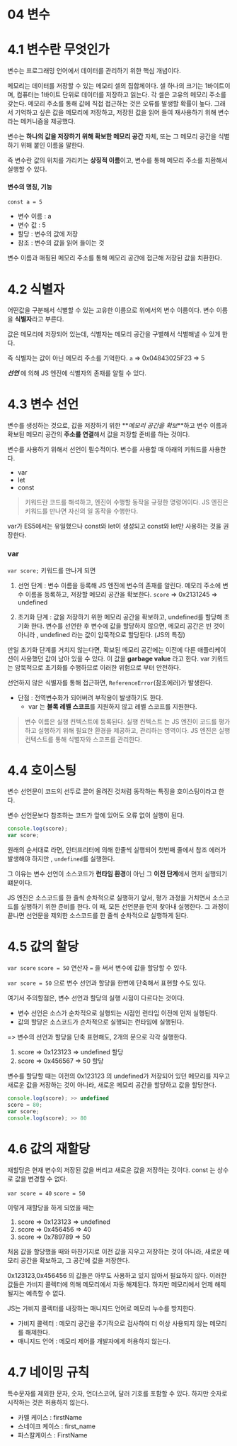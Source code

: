 # 04 변수

# 4.1 변수란 무엇인가

변수는 프로그래밍 언어에서 데이터를 관리하기 위한 핵심 개념이다.

메모리는 데이터를 저장할 수 있는 메모리 셀의 집합체이다.
셀 하나의 크기는 1바이트이며, 컴퓨터는 1바이트 단위로 데이터를 저장하고 읽는다.
각 셀은 고유의 메모리 주소를 갖는다. 메모리 주소를 통해 값에 직접 접근하는 것은 오류를 발생할 확률이 높다.
그래서 기억하고 싶은 값을 메모리에 저장하고, 저장된 값을 읽어 들여 재사용하기 위해 변수라는 메커니즘을 제공했다.

변수는 **하나의 값을 저장하기 위해 확보한 메모리 공간** 자체, 또는 그 메모리 공간을 식별하기 위해 붙인 이름을 말한다.

즉 변수란 값의 위치를 가리키는 **상징적 이름**이고, 변수를 통해 메모리 주소를 치환해서 실행할 수 있다.

#### 변수의 명칭, 기능

`const a = 5`

- 변수 이름 : a
- 변수 값 : 5
- 할당 : 변수의 값에 저장
- 참조 : 변수의 값을 읽어 들이는 것

변수 이름과 매핑된 메모리 주소를 통해 메모리 공간에 접근해 저장된 값을 치환한다.

# 4.2 식별자

어떤값을 구분해서 식별할 수 있는 고유한 이름으로 위에서의 변수 이름이다.
변수 이름을 **식별자**라고 부른다.

값은 메모리에 저장되어 있는데, 식별자는 메모리 공간을 구별해서 식별해낼 수 있게 한다.

즉 식별자는 값이 아닌 메모리 주소를 기억한다.
`a` => 0x04843025F23 => 5

**_선언_** 에 의해 JS 엔진에 식별자의 존재를 알릴 수 있다.

# 4.3 변수 선언

변수를 생성하는 것으로, 값을 저장하기 위한 **_메모리 공간을 확보_**하고 변수 이름과 확보된 메모리 공간의 **주소를 연결**해서 값을 저장할 준비를 하는 것이다.

변수를 사용하기 위해서 선언이 필수적이다. 변수를 사용할 때 아래의 키워드를 사용한다.

- var
- let
- const

> 키워드란 코드를 해석하고, 엔진이 수행할 동작을 규정한 명령어이다.
> JS 엔진은 키워드를 만나면 자신의 일 동작을 수행한다.

var가 ES5에서는 유일했으나 const와 let이 생성되고 const와 let만 사용하는 것을 권장한다.

### var

`var score;` 키워드를 만나게 되면

1. 선언 단계 : 변수 이름을 등록해 JS 엔진에 변수의 존재를 알린다.
   메모리 주소에 변수 이름을 등록하고, 저장할 메모리 공간을 확보한다.
   `score` => 0x2131245 => undefined

2. 초기화 단계 : 값을 저장하기 위한 메모리 공간을 확보하고, undefined를 할당해 초기화 한다.
   변수를 선언한 후 변수에 값을 할당하지 않으면, 메모리 공간은 빈 것이 아니라 , undefined 라는 값이 암묵적으로 할당된다. (JS의 특징)

만일 초기화 단계를 거치지 않는다면, 확보된 메모리 공간에는 이전에 다른 애플리케이션이 사용했던 값이 남아 있을 수 있다. 이 값을 **garbage value** 라고 한다.
var 키워드는 암묵적으로 초기화를 수행하므로 이러한 위험으로 부터 안전하다.

선언하지 않은 식별자를 통해 접근하면, `ReferenceError`(참조에러)가 발생한다.

- 단점 : 전역변수화가 되어버려 부작용이 발생하기도 한다.
  - var 는 **블록 레벨 스코프**를 지원하지 않고 레벨 스코프를 지원한다.

> 변수 이름은 실행 컨텍스트에 등록된다.
> 실행 컨텍스트 는 JS 엔진이 코드를 평가하고 실행하기 위해 필요한 환경을 제공하고, 관리하는 영역이다. JS 엔진은 실행 컨텍스트를 통해 식별자와 스코프를 관리한다.

# 4.4 호이스팅

변수 선언문이 코드의 선두로 끌어 올려진 것처럼 동작하는 특징을 호이스팅이라고 한다.

변수 선언문보다 참조하는 코드가 앞에 있어도 오류 없이 실행이 된다.

```js
console.log(score);
var score;
```

원래의 순서대로 라면, 인터프리터에 의해 한줄씩 실행되어 첫번째 줄에서 참조 에러가 발생해야 하지만 , `undefined`를 실행한다.

그 이유는 변수 선언이 소스코드가 **런타임 환경**이 아닌 그 **이전 단계**에서 먼저 실행되기 떄문이다.

JS 엔진은 소스코드를 한 줄씩 순차적으로 실행하기 앞서, 평가 과정을 거치면서 소스코드를 실행하기 위한 준비를 한다. 이 때, 모든 선언문을 먼저 찾아내 실행한다. 그 과정이 끝나면 선언문을 제외한 소스코드를 한 줄씩 순차적으로 실행하게 된다.

# 4.5 값의 할당

`var score`
`score = 50`
연산자 `=` 을 써서 변수에 값을 할당할 수 있다.

`var score = 50` 으로 변수 선언과 할당을 한번에 단축해서 표현할 수도 있다.

여기서 주의할점은, 변수 선언과 할당의 실행 시점이 다르다는 것이다.

- 변수 선언은 소스가 순차적으로 실행되는 시점인 런타임 이전에 먼저 실행된다.
- 값의 할당은 소스코드가 순차적으로 실행되는 런타임에 실행된다.

=> 변수의 선언과 할당을 단축 표현해도, 2개의 문으로 각각 실행한다.

1. score => 0x123123 => undefined 할당
2. score => 0x456567 => 50 할당

변수를 할당할 때는 이전의 0x123123 의 undefined가 저장되어 있던 메모리를 지우고 새로운 값을 저장하는 것이 아니라, 새로운 메모리 공간을 할당하고 값을 할당한다.

```js
console.log(score); >> undefined
score = 80;
var score;
console.log(score); >> 80
```

# 4.6 값의 재할당 

재할당은 현재 변수의 저장된 값을 버리고 새로운 값을 저장하는 것이다. 
const 는 상수로 값을 변경할 수 없다. 

`var score = 40`
`score = 50`

이렇게 재할당을 하게 되었을 때는
1. score => 0x123123 => undefined
2. score => 0x456456 => 40
3. score => 0x789789 => 50 

처음 값을 할당했을 때와 마찬기지로 이전 값을 지우고 저장하는 것이 아니라, 새로운 메모리 공간을 확보하고, 그 공간에 값을 저장한다. 

0x123123,0x456456 의 값들은 아무도 사용하고 있지 않아서 필요하지 않다. 
이러한 값들은 가비지 콜렉터에 의해 메모리에서 자동 해제된다. 
하지만 메모리에서 언제 해제될지는 예측할 수 없다.

JS는 가비지 콜렉터를 내장하는 매니지드 언어로 메모리 누수를 방지한다.

- 가비지 콜렉터 : 메모리 공간을 주기적으로 검사하여 더 이상 사용되지 않는 메모리를 해제한다. 
- 매니지드 언어 : 메모리 제어를 개발자에게 허용하지 않는다. 


# 4.7 네이밍 규칙 

특수문자를 제외한 문자, 숫자, 언더스코어, 달러 기호를 포함할 수 있다.
하지만 숫자로 시작하는 것은 허용하지 않는다.

- 카멜 케이스 : firstName
- 스네이크 케이스 : first_name
- 파스칼케이스 : FirstName